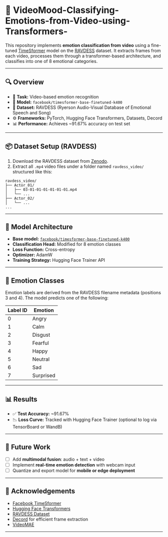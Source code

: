 # 🎥 VideoMood-Classifying-Emotions-from-Video-using-Transformers-

This repository implements **emotion classification from video** using a fine-tuned [TimeSformer](https://huggingface.co/facebook/timesformer-base-finetuned-k400) model on the [RAVDESS](https://zenodo.org/record/1188976) dataset. It extracts frames from each video, processes them through a transformer-based architecture, and classifies into one of 8 emotional categories.

---

## 🔍 Overview

- 🎯 **Task:** Video-based emotion recognition  
- 🧠 **Model:** `facebook/timesformer-base-finetuned-k400`  
- 📁 **Dataset:** RAVDESS (Ryerson Audio-Visual Database of Emotional Speech and Song)  
- ⚙️ **Frameworks:** PyTorch, Hugging Face Transformers, Datasets, Decord  
- 📊 **Performance:** Achieves ~91.67% accuracy on test set

---

## 📦 Dataset Setup (RAVDESS)

1. Download the RAVDESS dataset from [Zenodo](https://zenodo.org/record/1188976).  
2. Extract all `.mp4` video files under a folder named `ravdess_video/` structured like this:

```
ravdess_video/
├── Actor_01/
│   ├── 03-01-01-01-01-01-01.mp4
│   └── ...
├── Actor_02/
│   └── ...
...
```

---

## 🧠 Model Architecture

- **Base model:** [`facebook/timesformer-base-finetuned-k400`](https://huggingface.co/facebook/timesformer-base-finetuned-k400)  
- **Classification Head:** Modified for 8 emotion classes  
- **Loss Function:** Cross-entropy  
- **Optimizer:** AdamW  
- **Training Strategy:** Hugging Face Trainer API

---

## 🧩 Emotion Classes

Emotion labels are derived from the RAVDESS filename metadata (positions 3 and 4). The model predicts one of the following:

| Label ID | Emotion    |
|----------|------------|
| 0        | Angry      |
| 1        | Calm       |
| 2        | Disgust    |
| 3        | Fearful    |
| 4        | Happy      |
| 5        | Neutral    |
| 6        | Sad        |
| 7        | Surprised  |

---

## 📊 Results

- ✅ **Test Accuracy:** ~91.67%  
- 📉 **Loss Curve:** Tracked with Hugging Face Trainer (optional to log via TensorBoard or WandB)

---

## 🚀 Future Work

- [ ] Add **multimodal fusion**: audio + text + video  
- [ ] Implement **real-time emotion detection** with webcam input  
- [ ] Quantize and export model for **mobile or edge deployment**

---

## 💬 Acknowledgements

- [Facebook TimeSformer](https://github.com/facebookresearch/TimeSformer)  
- [Hugging Face Transformers](https://huggingface.co/docs/transformers/index)  
- [RAVDESS Dataset](https://zenodo.org/record/1188976)  
- [Decord](https://github.com/dmlc/decord) for efficient frame extraction  
- [VideoMAE](https://huggingface.co/docs/transformers/model_doc/videomae)

---

